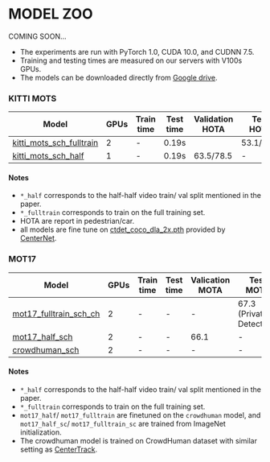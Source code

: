 # MODEL ZOO
COMING SOON...

- The experiments are run with PyTorch 1.0, CUDA 10.0, and CUDNN 7.5.
- Training and testing times are measured on our servers with V100s GPUs.
- The models can be downloaded directly from [Google drive](https://drive.google.com/drive/folders/1GQI_OPgDzQXdG8XW0vjs2_KS1eieccjD?usp=sharing).

### KITTI MOTS 

| Model                 |GPUs| Train time| Test time | Validation HOTA  | Test HOTA  | Download  |
|-----------------------|----|-----------|-----------|------------------|------------|-----------|
| [kitti_mots_sch_fulltrain](../experiments/kitti_mots_fulltrain.sh)         |    2 |    -    | 0.19s     |            |       53.1/67.1     | [model](https://drive.google.com/file/d/1gvBkDmCWjdJWHaFY50ZfrqhKGXQzi4MA/view?usp=sharing) |
| [kitti_mots_sch_half](../experiments/kitti_mots_half.sh)         |    1 |    -    | 0.19s      |         63.5/78.5     |      -     | [model](https://drive.google.com/file/d/1c0EYf5aa6xG7NAfN8f2WYN3SKMno6sAu/view?usp=sharing) |

#### Notes

- `*_half` corresponds to the half-half video train/ val split mentioned in the paper. 
- `*_fulltrain` corresponds to train on the full training set.
- HOTA are report in pedestrian/car.
-  all models are fine tune on [ctdet_coco_dla_2x.pth](https://drive.google.com/open?id=1pl_-ael8wERdUREEnaIfqOV_VF2bEVRT) provided by [CenterNet](https://github.com/xingyizhou/CenterNet/blob/master/readme/MODEL_ZOO.md).

### MOT17

| Model                 | GPUs |Train time| Test time | Valication MOTA  | Test MOTA  | Download | 
|-----------------------|------|----------|-----------|------------------|------------|----------|
| [mot17_fulltrain_sch_ch](../experiments/mot17_fulltrain.sh)       |    2 |    -    | -     |          -       |67.3 (Private Detection)|  [model](https://drive.google.com/file/d/1tmpGfoCyDdFkl3R3UpYLyh5SR8spSLQ_/view?usp=sharing)     |
| [mot17_half_sch](../experiments/mot17_half.sh)            |    2 |    -    | -     |         66.1     |      -     | [model](https://drive.google.com/file/d/1FsL_apCEpx4LTKg8PSZkr1TRCy0tVw8s/view?usp=sharing) |
| [crowdhuman_sch](../experiments/crowdhuman.sh)            |    2 |    -   | -      |       -     |      -     |[model](https://drive.google.com/file/d/1YXXNaoLFYf5ovdXcs4xUw5ER6aP44l8z/view?usp=sharing) |

#### Notes

- `*_half` corresponds to the half-half video train/ val split mentioned in the paper. 
- `*_fulltrain` corresponds to train on the full training set.
- `mot17_half`/ `mot17_fulltrain` are finetuned on the `crowdhuman` model, and `mot17_half_sc`/ `mot17_fulltrain_sc` are trained from ImageNet initialization.
- The crowdhuman model is trained on CrowdHuman dataset with similar setting as [CenterTrack](https://github.com/xingyizhou/CenterTrack).


